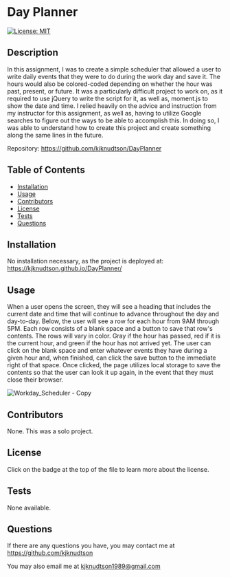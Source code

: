 # Day Planner
  
  [![License: MIT](https://img.shields.io/badge/License-MIT-yellow.svg)](https://opensource.org/licenses/MIT)
  
  ## Description

  In this assignment, I was to create a simple scheduler that allowed a user to write daily events that they were to do during the work day and save it. The hours would also be colored-coded depending on whether the hour was past, present, or future. It was a particularly difficult project to work on, as it required to use jQuery to write the script for it, as well as, moment.js to show the date and time. I relied heavily on the advice and instruction from my instructor for this assignment, as well as, having to utilize Google searches to figure out the ways to be able to accomplish this. In doing so, I was able to understand how to create this project and create something along the same lines in the future.

  Repository: https://github.com/kjknudtson/DayPlanner

  ## Table of Contents

  * [Installation](#installation)
  * [Usage](#usage)
  * [Contributors](#contributors)
  * [License](#license)
  * [Tests](#tests)
  * [Questions](#questions)

  ## Installation

  No installation necessary, as the project is deployed at: https://kjknudtson.github.io/DayPlanner/

  ## Usage

  When a user opens the screen, they will see a heading that includes the current date and time that will continue to advance throughout the day and day-to-day. Below, the user will see a row for each hour from 9AM through 5PM. Each row consists of a blank space and a button to save that row's contents. The rows will vary in color. Gray if the hour has passed, red if it is the current hour, and green if the hour has not arrived yet. The user can click on the blank space and enter whatever events they have during a given hour and, when finished, can click the save button to the immediate right of that space. Once clicked, the page utilizes local storage to save the contents so that the user can look it up again, in the event that they must close their browser.

  ![Workday_Scheduler - Copy](https://user-images.githubusercontent.com/64320048/87854109-f65af700-c8d4-11ea-96aa-c0f471132b67.png)

  ## Contributors

  None.  This was a solo project.

  ## License

  Click on the badge at the top of the file to learn more about the license.

  ## Tests

  None available.

  ## Questions

  If there are any questions you have, you may contact me at https://github.com/kjknudtson

  You may also email me at kjknudtson1989@gmail.com

